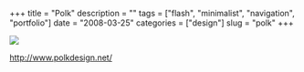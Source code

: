 +++
title = "Polk"
description = ""
tags = ["flash", "minimalist", "navigation", "portfolio"]
date = "2008-03-25"
categories = ["design"]
slug = "polk"
+++


 

  <div id="screens-thumbs" class="clearfix">
    <div class="txt-center" id="design-submission"><a href="http://www.polkdesign.net/"><img id='bluga-thumbnail-779' class='bluga-thumbnail large' src='//konigi.com/media/bluga/
wt47f276a8c8984_0.jpg'/></a></div>  
  </div>   
<p><a href="http://www.polkdesign.net/">http://www.polkdesign.net/</a></p>




